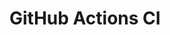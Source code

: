 # GitHub Actions CI


















































































































































































































































































































































































































































































































































































































































































































































































































































































































































































































































































































































































































































































































































































































































































































































































































































































































